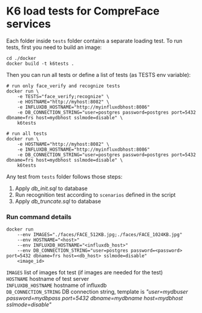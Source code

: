 # K6 load tests for CompreFace services  
Each folder inside `tests` folder contains a separate loading test.
To run tests, first you need to build an image:
```
cd ./docker
docker build -t k6tests .
```

Then you can run all tests or define a list of tests (as TESTS env variable):
```
# run only face_verify and recognize tests
docker run \
    -e TESTS="face_verify;recognize" \ 
    -e HOSTNAME="http://myhost:8082" \
    -e INFLUXDB_HOSTNAME="http://myinfluxdbhost:8086"
    -e DB_CONNECTION_STRING="user=postgres password=postgres port=5432 dbname=frs host=mydbhost sslmode=disable" \
    k6tests
```
```
# run all tests
docker run \ 
    -e HOSTNAME="http://myhost:8082" \
    -e INFLUXDB_HOSTNAME="http://myinfluxdbhost:8086"
    -e DB_CONNECTION_STRING="user=postgres password=postgres port=5432 dbname=frs host=mydbhost sslmode=disable" \
    k6tests
```

Any test from `tests` folder follows those steps:
1. Apply *db_init.sql* to database
2. Run recognition test according to `scenarios` defined in the script
3. Apply *db_truncate.sql* to database


### Run command details
```
docker run 
    --env IMAGES="./faces/FACE_512KB.jpg;./faces/FACE_1024KB.jpg"
    --env HOSTNAME="<host>"
    --env INFLUXDB_HOSTNAME="<influxdb_host>"
    --env DB_CONNECTION_STRING="user=postgres password=<password> port=5432 dbname=frs host=<db_host> sslmode=disable" 
    <image_id>
``` 
`IMAGES` list of images fot test (if images are needed for the test)   
`HOSTNAME` hostname of test server  
`INFLUXDB_HOSTNAME` hostname of influxdb  
`DB_CONNECTION_STRING` DB connection string, template is *"user=mydbuser password=mydbpass port=5432 dbname=mydbname host=mydbhost sslmode=disable"*
